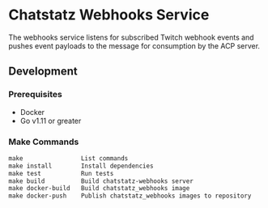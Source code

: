 # Chatstatz Webhooks Service

The webhooks service listens for subscribed Twitch webhook events and
pushes event payloads to the message for consumption by the ACP server.

## Development

### Prerequisites

- Docker
- Go v1.11 or greater

### Make Commands

```txt
make                List commands
make install        Install dependencies
make test           Run tests
make build          Build chatstatz-webhooks server
make docker-build   Build chatstatz_webhooks image
make docker-push    Publish chatstatz_webhooks images to repository
```
